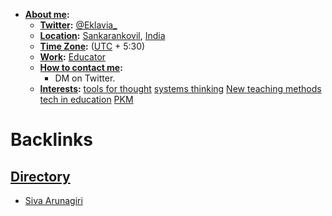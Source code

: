 - **[About me](<About me.md>):**
    - **[Twitter](<Twitter.md>):** [@Eklavia_](https://twitter.com/Eklavia_) 
    - **[Location](<Location.md>):** [Sankarankovil](<Sankarankovil.md>), [India](<India.md>)
    - **[Time Zone](<Time Zone.md>):** ([UTC](<UTC.md>) + 5:30)
    - **[Work](<Work.md>):** [Educator](<Educator.md>)
    - **[How to contact me](<How to contact me.md>):** 
        - DM on Twitter.
    - **[Interests](<Interests.md>):** [tools for thought](<tools for thought.md>) [systems thinking](<systems thinking.md>) [New teaching methods](<New teaching methods.md>) [tech in education](<tech in education.md>) [PKM](<PKM.md>)

# Backlinks
## [Directory](<Directory.md>)
- [Siva Arunagiri](<Siva Arunagiri.md>)

